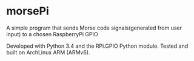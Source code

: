 # morsePi
A simple program that sends Morse code signals(generated from user input) to a chosen RaspberryPi GPIO

Developed with Python 3.4 and the RPi.GPIO Python module.
Tested and built on ArchLinux ARM (ARMv6).
